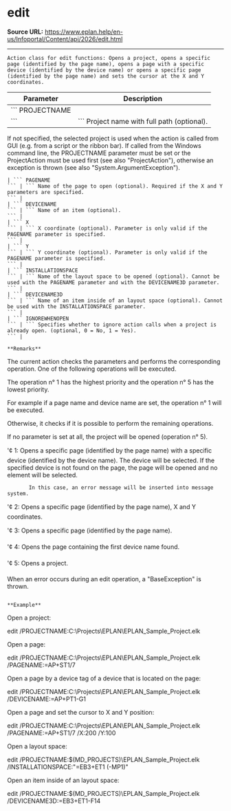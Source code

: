 # edit

**Source URL:** https://www.eplan.help/en-us/Infoportal/Content/api/2026/edit.html

---

```
Action class for edit functions: Opens a project, opens a specific page (identified by the page name), opens a page with a specific device (identified by the device name) or opens a specific page (identified by the page name) and sets the cursor at the X and Y coordinates.

```

| Parameter | Description |
| --- | --- |
| ``` PROJECTNAME
 ``` | ``` Project name with full path (optional).
 If not specified, the selected project is used when the action is called from GUI (e.g. from a script or the ribbon bar). 
 If called from the Windows command line, the PROJECTNAME parameter must be set or the ProjectAction must be used first (see also "ProjectAction"), otherwise an exception is thrown (see also "System.ArgumentException").
 ``` |
| ``` PAGENAME
 ``` | ``` Name of the page to open (optional). Required if the X and Y parameters are specified.
 ``` |
| ``` DEVICENAME
 ``` | ``` Name of an item (optional).
 ``` |
| ``` X
 ``` | ``` X coordinate (optional). Parameter is only valid if the PAGENAME parameter is specified.
 ``` |
| ``` Y
 ``` | ``` Y coordinate (optional). Parameter is only valid if the PAGENAME parameter is specified.
 ``` |
| ``` INSTALLATIONSPACE
 ``` | ``` Name of the layout space to be opened (optional). Cannot be used with the PAGENAME parameter and with the DEVICENAME3D parameter.
 ``` |
| ``` DEVICENAME3D
 ``` | ``` Name of an item inside of an layout space (optional). Cannot be used with the INSTALLATIONSPACE parameter.
 ``` |
| ``` IGNOREWHENOPEN
 ``` | ``` Specifies whether to ignore action calls when a project is already open. (optional, 0 = No, 1 = Yes).
 ``` |

**Remarks**

```
The current action checks the parameters and performs the corresponding operation. One of the following operations will be executed. 

The operation n° 1 has the highest priority and the operation n° 5 has the lowest priority. 

For example if a page name and device name are set, the operation n° 1 will be executed. 

Otherwise, it checks if it is possible to perform the remaining operations. 

If no parameter is set at all, the project will be opened (operation n° 5).

'¢ 1: Opens a specific page (identified by the page name) with a specific device (identified by the device name). The device will be selected. If the specified device is not found on the page, the page will be opened and no element will be selected.

           In this case, an error message will be inserted into message system.

'¢ 2: Opens a specific page (identified by the page name), X and Y coordinates.

'¢ 3: Opens a specific page (identified by the page name).

'¢ 4: Opens the page containing the first device name found.

'¢ 5: Opens a project.

When an error occurs during an edit operation, a "BaseException" is thrown.

```

**Example**

```
Open a project:

edit /PROJECTNAME:C:\Projects\EPLAN\EPLAN_Sample_Project.elk

Open a page:

edit /PROJECTNAME:C:\Projects\EPLAN\EPLAN_Sample_Project.elk /PAGENAME:=AP+ST1/7

Open a page by a device tag of a device that is located on the page:

edit /PROJECTNAME:C:\Projects\EPLAN\EPLAN_Sample_Project.elk /DEVICENAME:=AP+PT1-G1

Open a page and set the cursor to X and Y position:

edit /PROJECTNAME:C:\Projects\EPLAN\EPLAN_Sample_Project.elk /PAGENAME:=AP+ST1/7 /X:200 /Y:100

Open a layout space:

edit /PROJECTNAME:$(MD_PROJECTS)\EPLAN_Sample_Project.elk /INSTALLATIONSPACE:"=EB3+ET1 (-MP1)"

Open an item inside of an layout space:

edit /PROJECTNAME:$(MD_PROJECTS)\EPLAN_Sample_Project.elk /DEVICENAME3D:=EB3+ET1-F14

```